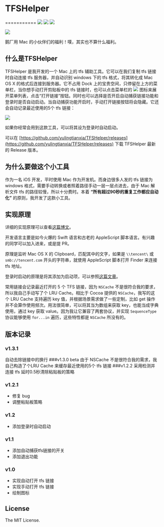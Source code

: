 # TFSHelper
===========
![](https://img.shields.io/badge/swift-3.0-red.svg)
![](https://img.shields.io/badge/release-v1.3.1-blue.svg)
![](https://img.shields.io/badge/OS%20X-10.10%2B-brightgreen.svg)

![](image/TFS.png)

鹅厂用 Mac 的小伙伴们的福利！噗，其实也不算什么福利。

## 什么是TFSHelper

TFSHelper 是我开发的一个 Mac 上的 tfs 辅助工具。它可以在我们复制 tfs 链接时自动连接 tfs 服务器，并自动识别 windows 下的 tfs 格式，将其转化成 Mac OS X 的格式后连接到服务器。它不占用 Dock 上的宝贵空间，只停留在上方的菜单栏，当你想手动打开剪贴板中的 tfs 链接时，也可以点击菜单栏的 ![](image/TFSmenuicon.png) 图标来展开菜单列表，点击“打开链接”按钮。同时也可以选择是否开启自动捕获链接功能和登录时是否自动启动。当自动捕获功能开启时，手动打开链接按钮将会隐藏。它还会自动记录最近使用的5个 tfs 链接：

![](image/screenshot.png)

如果你经常会用到这款工具，可以将其设为登录时自动启动。

可以在 [https://github.com/yulingtianxia/TFSHelper/releases](https://github.com/yulingtianxia/TFSHelper/releases) 下载 TFSHelper 最新的 Release 版本。

## 为什么要做这个小工具
作为一名 iOS 开发，平时使用 Mac 作为开发机。而身边很多人发的 tfs 链接为 windows 格式，需要手动转换或者照着路径手动一层一层点进去，由于 Mac 解析文件 tfs 的路径较慢，所以十分费时。本着 **“所有超过90秒的重复工作都应自动化”** 的原则，我开发了这款小工具。

## 实现原理 

详细的实现原理可以查看[这篇博文](http://yulingtianxia.com/blog/2016/02/27/TFSHelper/)。

开发语言主要是如今火爆的 Swift 语言和古老的 AppleScript 脚本语言。有兴趣的同学可以加入进来，或是提 PR。

原理是监听 Mac OS X 的 Clipboard，匹配其中的文字，如果是 `\\tencent\` 或 `smb://tencent.com` 开头的字符串，就使用 AppleScript 脚本打开 Finder 来连接 tfs 地址。

登录时启动的原理是将其添加为启动项，可以参照[这篇文章](https://theswiftdev.com/2015/09/17/first-os-x-tutorial-how-to-launch-an-os-x-app-at-login/)。

常用链接会记录最近打开的 5 个 TFS 链接，因为 `NSCache` 不是很符合我的要求，所以我自己手动写了个 LRU Cache。相比于 Cocoa 提供的 `NSCache`，我写的这个 LRU Cache 支持遍历 key 值，并根据场景需求做了一些定制，比如 get 操作并不会算作使用频次。用法很简单，可以将其当为数组来获取 key，也能当成字典使用，通过 key 获取 value。因为我让它兼容了两套协议，并实现 `SequenceType` 协议能够使用 `for...in` 遍历，这些特性都是 `NSCache` 所没有的。

## 版本记录

### v1.3.1
自动去除链接中的换行
###v1.3.0 beta
由于 NSCache 不是很符合我的需求，我自己构造了个LRU Cache 来缓存最近使用的5个 tfs 链接
###v1.2.2
采用检测并连接 tfs 延时0.5秒清除粘贴板的策略
### v1.2.1
- 修复 bug
- 调整粘贴板策略

### v1.2 
- 添加登录时自动启动

### v1.1 
- 添加自动捕获tfs链接的开关
- 添加退出功能

### v1.0
- 实现自动打开 tfs 链接
- 实现手动打开 tfs 链接
- 绘制图标

## License

The MIT License.

